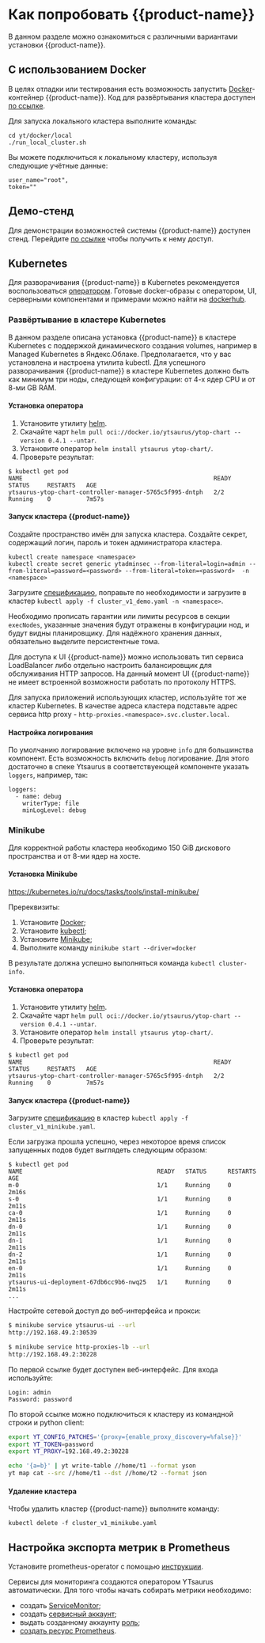 # Как попробовать {{product-name}}

В данном разделе можно ознакомиться с различными вариантами установки {{product-name}}.

## С использованием Docker

В целях отладки или тестирования есть возможность запустить [Docker](https://docs.docker.com/get-docker/)-контейнер {{product-name}}.
Код для развёртывания кластера доступен [по ссылке](https://github.com/ytsaurus/ytsaurus/tree/main/yt/docker/local).

Для запуска локального кластера выполните команды:
```
cd yt/docker/local
./run_local_cluster.sh
```

Вы можете подключиться к локальному кластеру, используя следующие учётные данные:
```
user_name="root",
token=""
```

## Демо-стенд

Для демонстрации возможностей системы {{product-name}} доступен стенд.
Перейдите [по ссылке](https://ytsaurus.tech/#demo) чтобы получить к нему доступ.

## Kubernetes

Для разворачивания {{product-name}} в Kubernetes рекомендуется воспользоваться [оператором](https://github.com/ytsaurus/yt-k8s-operator). Готовые docker-образы с оператором, UI, серверными компонентами и примерами можно найти на [dockerhub](https://hub.docker.com/u/ytsaurus).

### Развёртывание в кластере Kubernetes

В данном разделе описана установка {{product-name}} в кластере Kubernetes с поддержкой динамического создания volumes, например в Managed Kubernetes в Яндекс.Облаке. Предполагается, что у вас установлена и настроена утилита kubectl. Для успешного разворачивания {{product-name}} в кластере Kubernetes должно быть как минимум три ноды, следующей конфигурации: от 4-х ядер CPU и от 8-ми GB RAM.

#### Установка оператора

1. Установите утилиту [helm](https://helm.sh/docs/intro/install/).
2. Скачайте чарт `helm pull oci://docker.io/ytsaurus/ytop-chart --version 0.4.1 --untar`.
3. Установите оператор `helm install ytsaurus ytop-chart/`.
4. Проверьте результат:

```
$ kubectl get pod
NAME                                                      READY   STATUS     RESTARTS   AGE
ytsaurus-ytop-chart-controller-manager-5765c5f995-dntph   2/2     Running    0          7m57s
```

#### Запуск кластера {{product-name}}

Создайте пространство имён для запуска кластера. Создайте секрет, содержащий логин, пароль и токен администратора кластера.
```
kubectl create namespace <namespace>
kubectl create secret generic ytadminsec --from-literal=login=admin --from-literal=password=<password> --from-literal=token=<password>  -n <namespace> 
```

Загрузите [спецификацию](https://github.com/ytsaurus/yt-k8s-operator/blob/main/config/samples/0.4.0/cluster_v1_demo.yaml), поправьте по необходимости и загрузите в кластер `kubectl apply -f cluster_v1_demo.yaml -n <namespace>`.

Необходимо прописать гарантии или лимиты ресурсов в секции `execNodes`, указанные значения будут отражены в конфигурации нод, и будут видны планировщику. Для надёжного хранения данных, обязательно выделите персистентные тома.

Для доступа к UI {{product-name}} можно использовать тип сервиса LoadBalancer либо отдельно настроить балансировщик для обслуживания HTTP запросов. На данный момент UI {{product-name}} не имеет встроенной возможности работать по протоколу HTTPS. 

Для запуска приложений использующих кластер, используйте тот же кластер Kubernetes. В качестве адреса кластера подставьте адрес сервиса http proxy - `http-proxies.<namespace>.svc.cluster.local`.

#### Настройка логирования

По умолчанию логирование включено на уровне `info` для большинства компонент. Есть возможность включить `debug` логирование. Для этого достаточно в спеке Ytsaurus в соответствуеющей компоненте указать `loggers`, например, так:

```
loggers:
  - name: debug
    writerType: file
    minLogLevel: debug
```

### Minikube

Для корректной работы кластера необходимо 150 GiB дискового пространства и от 8-ми ядер на хосте.

#### Установка Minikube
https://kubernetes.io/ru/docs/tasks/tools/install-minikube/

Пререквизиты:
1. Установите [Docker](https://docs.docker.com/engine/install/);
2. Установите [kubectl](https://kubernetes.io/ru/docs/tasks/tools/install-kubectl/#установка-kubectl-в-linux);
3. Установите [Minikube](https://kubernetes.io/ru/docs/tasks/tools/install-minikube/);
4. Выполните команду `minikube start --driver=docker`

В результате должна успешно выполняться команда `kubectl cluster-info`.

#### Установка оператора

1. Установите утилиту [helm](https://helm.sh/docs/intro/install/).
2. Скачайте чарт `helm pull oci://docker.io/ytsaurus/ytop-chart --version 0.4.1 --untar`.
3. Установите оператор `helm install ytsaurus ytop-chart/`.
4. Проверьте результат:

```
$ kubectl get pod
NAME                                                      READY   STATUS     RESTARTS   AGE
ytsaurus-ytop-chart-controller-manager-5765c5f995-dntph   2/2     Running    0          7m57s
```

#### Запуск кластера {{product-name}}

Загрузите [спецификацию](https://github.com/ytsaurus/yt-k8s-operator/blob/main/config/samples/0.4.0/cluster_v1_minikube.yaml) в кластер `kubectl apply -f cluster_v1_minikube.yaml`.

Если загрузка прошла успешно, через некоторое время список запущенных подов будет выглядеть следующим образом:

```
$ kubectl get pod
NAME                                      READY   STATUS      RESTARTS   AGE
m-0                                       1/1     Running     0          2m16s
s-0                                       1/1     Running     0          2m11s
ca-0                                      1/1     Running     0          2m11s
dn-0                                      1/1     Running     0          2m11s
dn-1                                      1/1     Running     0          2m11s
dn-2                                      1/1     Running     0          2m11s
en-0                                      1/1     Running     0          2m11s
ytsaurus-ui-deployment-67db6cc9b6-nwq25   1/1     Running     0          2m11s
...
```

Настройте сетевой доступ до веб-интерфейса и прокси:
```bash
$ minikube service ytsaurus-ui --url
http://192.168.49.2:30539

$ minikube service http-proxies-lb --url
http://192.168.49.2:30228
```

По первой ссылке будет доступен веб-интерфейс. Для входа используйте:
```
Login: admin
Password: password
```

По второй ссылке можно подключиться к кластеру из командной строки и python client:
```bash
export YT_CONFIG_PATCHES='{proxy={enable_proxy_discovery=%false}}' 
export YT_TOKEN=password
export YT_PROXY=192.168.49.2:30228

echo '{a=b}' | yt write-table //home/t1 --format yson
yt map cat --src //home/t1 --dst //home/t2 --format json 
```

#### Удаление кластера


Чтобы удалить кластер {{product-name}} выполните команду:
```
kubectl delete -f cluster_v1_minikube.yaml
```

## Настройка экспорта метрик в Prometheus

Установите prometheus-operator с помощью [инструкции](https://github.com/prometheus-operator/prometheus-operator#quickstart).

Сервисы для мониторинга создаются оператором YTsaurus автоматически. 
Для того чтобы начать собирать метрики необходимо:

- создать [ServiceMonitor](https://github.com/ytsaurus/yt-k8s-operator/blob/main/config/samples/prometheus/prometheus_service_monitor.yaml);
- создать [сервисный аккаунт](https://github.com/ytsaurus/yt-k8s-operator/blob/main/config/samples/prometheus/prometheus_service_account.yaml);
- выдать созданному аккаунту [роль](https://github.com/ytsaurus/yt-k8s-operator/blob/main/config/samples/prometheus/prometheus_role_binding.yaml);
- [создать ресурс Prometheus](https://github.com/ytsaurus/yt-k8s-operator/blob/main/config/samples/prometheus/prometheus.yaml).
